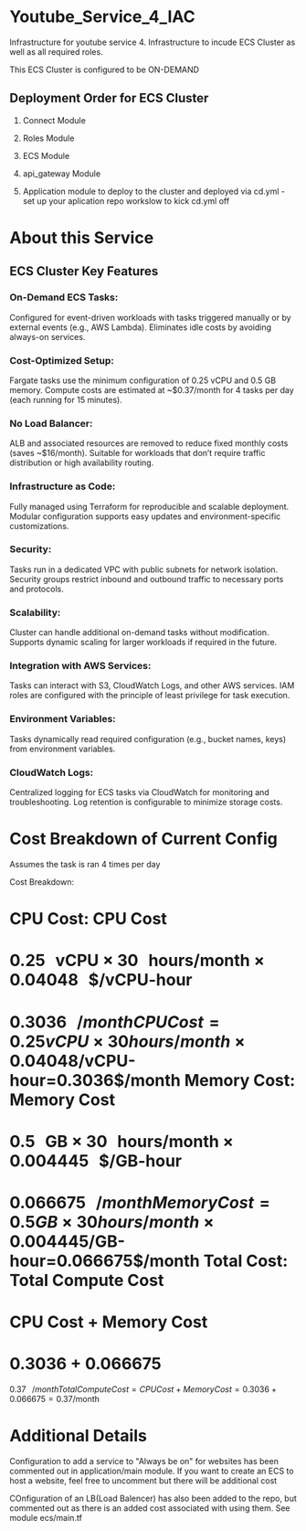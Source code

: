 # Youtube_Service_4_IAC
Infrastructure for youtube service 4. Infrastructure to incude ECS Cluster as well as all required roles. 

This ECS Cluster is configured to be ON-DEMAND

## Deployment Order for ECS Cluster
1. Connect Module
2. Roles Module
3. ECS Module
4. api_gateway Module

5. Application module to deploy to the cluster and deployed via cd.yml - set up your aplication repo workslow to kick cd.yml off

# About this Service

## ECS Cluster Key Features
### On-Demand ECS Tasks:
Configured for event-driven workloads with tasks triggered manually or by external events (e.g., AWS Lambda).
Eliminates idle costs by avoiding always-on services.
### Cost-Optimized Setup:
Fargate tasks use the minimum configuration of 0.25 vCPU and 0.5 GB memory.
Compute costs are estimated at ~$0.37/month for 4 tasks per day (each running for 15 minutes).
### No Load Balancer:
ALB and associated resources are removed to reduce fixed monthly costs (saves ~$16/month).
Suitable for workloads that don’t require traffic distribution or high availability routing.
### Infrastructure as Code:
Fully managed using Terraform for reproducible and scalable deployment.
Modular configuration supports easy updates and environment-specific customizations.
### Security:
Tasks run in a dedicated VPC with public subnets for network isolation.
Security groups restrict inbound and outbound traffic to necessary ports and protocols.
### Scalability:
Cluster can handle additional on-demand tasks without modification.
Supports dynamic scaling for larger workloads if required in the future.
### Integration with AWS Services:
Tasks can interact with S3, CloudWatch Logs, and other AWS services.
IAM roles are configured with the principle of least privilege for task execution.
### Environment Variables:
Tasks dynamically read required configuration (e.g., bucket names, keys) from environment variables.
### CloudWatch Logs:
Centralized logging for ECS tasks via CloudWatch for monitoring and troubleshooting.
Log retention is configurable to minimize storage costs.

# Cost Breakdown of Current Config
Assumes the task is ran 4 times per day 

Cost Breakdown:

CPU Cost:
CPU Cost
=
0.25
 
vCPU
×
30
 
hours/month
×
0.04048
 
$/vCPU-hour
=
0.3036
 
$/month
CPU Cost=0.25vCPU×30hours/month×0.04048$/vCPU-hour=0.3036$/month
Memory Cost:
Memory Cost
=
0.5
 
GB
×
30
 
hours/month
×
0.004445
 
$/GB-hour
=
0.066675
 
$/month
Memory Cost=0.5GB×30hours/month×0.004445$/GB-hour=0.066675$/month
Total Cost:
Total Compute Cost
=
CPU Cost
+
Memory Cost
=
0.3036
+
0.066675
=
0.37
 
$/month
Total Compute Cost=CPU Cost+Memory Cost=0.3036+0.066675=0.37$/month

# Additional Details
Configuration to add a service to "Always be on" for websites has been commented out in application/main module. If you want to create an ECS to host a website, feel free to uncomment but there will be additional cost

COnfiguration of an LB(Load Balencer) has also been added to the repo, but commented out as there is an added cost associated with using them. See module ecs/main.tf